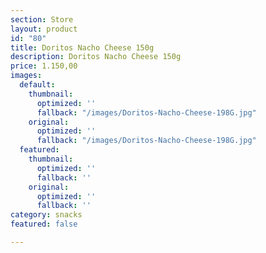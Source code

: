 ```yaml
---
section: Store
layout: product
id: "80"
title: Doritos Nacho Cheese 150g
description: Doritos Nacho Cheese 150g
price: 1.150,00
images:
  default:
    thumbnail:
      optimized: ''
      fallback: "/images/Doritos-Nacho-Cheese-198G.jpg"
    original:
      optimized: ''
      fallback: "/images/Doritos-Nacho-Cheese-198G.jpg"
  featured:
    thumbnail:
      optimized: ''
      fallback: ''
    original:
      optimized: ''
      fallback: ''
category: snacks
featured: false

---
```


